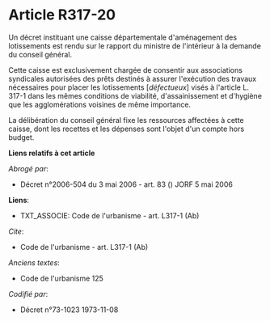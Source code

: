 # Article R317-20

Un décret instituant une caisse départementale d'aménagement des lotissements est rendu sur le rapport du ministre de
l'intérieur à la demande du conseil général.

Cette caisse est exclusivement chargée de consentir aux associations syndicales autorisées des prêts destinés à assurer
l'exécution des travaux nécessaires pour placer les lotissements [*défectueux*] visés à l'article L. 317-1 dans les mêmes
conditions de viabilité, d'assainissement et d'hygiène que les agglomérations voisines de même importance.

La délibération du conseil général fixe les ressources affectées à cette caisse, dont les recettes et les dépenses sont
l'objet d'un compte hors budget.

**Liens relatifs à cet article**

_Abrogé par_:

  - Décret n°2006-504 du 3 mai 2006 - art. 83 () JORF 5 mai 2006

**Liens**:

  - TXT_ASSOCIE: Code de l'urbanisme - art. L317-1 (Ab)

_Cite_:

  - Code de l'urbanisme - art. L317-1 (Ab)

_Anciens textes_:

  - Code de l'urbanisme 125

_Codifié par_:

  - Décret n°73-1023 1973-11-08
